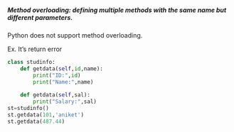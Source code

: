 ##### Method overloading: defining multiple methods with the same name but different parameters.

Python does not support method overloading. 

Ex. It’s return error
```python
class studinfo:
    def getdata(self,id,name):
        print("ID:",id)
        print("Name:",name)
 
    def getdata(self,sal):
        print("Salary:",sal)
st=studinfo()
st.getdata(101,'aniket')
st.getdata(487.44)
```